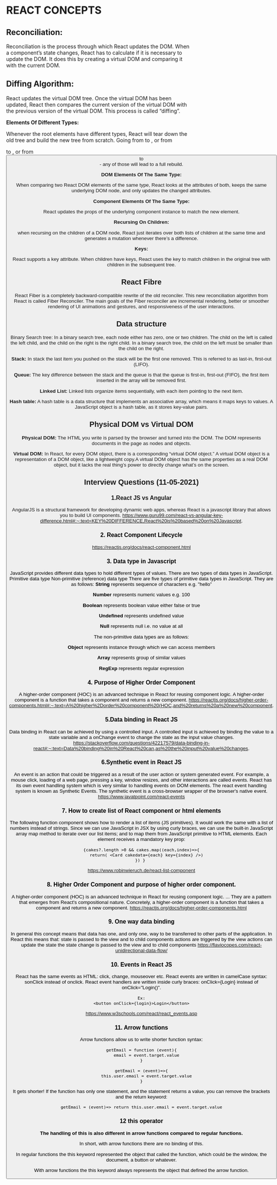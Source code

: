 # REACT CONCEPTS

## Reconciliation: 
Reconciliation is the process through which React updates the DOM. When a component’s state changes, React has to calculate if it is necessary to update the DOM. It does this by creating a virtual DOM and comparing it with the current DOM. 


## Diffing Algorithm:
React updates the virtual DOM tree. Once the virtual DOM has been updated, React then compares the current version of the virtual DOM with the previous version of the virtual DOM. This process is called “diffing”.


**Elements Of Different Types:**

Whenever the root elements have different types, React will tear down the old tree and build the new tree from scratch. Going from <a> to <img>, or from <Article> to <Comment>, or from <Button> to <div> - any of those will lead to a full rebuild.


**DOM Elements Of The Same Type:**

When comparing two React DOM elements of the same type, React looks at the attributes of both, keeps the same underlying DOM node, and only updates the changed attributes.

**Component Elements Of The Same Type:** 

React updates the props of the underlying component instance to match the new element.


**Recursing On Children:**

when recursing on the children of a DOM node, React just iterates over both lists of children at the same time and generates a mutation whenever there’s a difference.


**Keys:**

React supports a key attribute. When children have keys, React uses the key to match children in the original tree with children in the subsequent tree. 


## React Fibre
React Fiber is a completely backward-compatible rewrite of the old reconciler. This new reconciliation algorithm from React is called Fiber Reconciler. The main goals of the Fiber reconciler are incremental rendering, better or smoother rendering of UI animations and gestures, and responsiveness of the user interactions.

## Data structure
Binary Search tree:
In a binary search tree, each node either has zero, one or two children. The child on the left is called the left child, and the child on the right is the right child. In a binary search tree, the child on the left must be smaller than the child on the right.

**Stack:**
In stack the last item you pushed on the stack will be the first one removed. This is referred to as last-in, first-out (LIFO). 

**Queue:**
The key difference between the stack and the queue is that the queue is first-in, first-out (FIFO), the first item inserted in the array will be removed first.

**Linked List:**
Linked lists organize items sequentially, with each item pointing to the next item.

**Hash table:**
A hash table is a data structure that implements an associative array, which means it maps keys to values. A JavaScript object is a hash table, as it stores key-value pairs.

## Physical DOM vs Virtual DOM
    
**Physical DOM:**
The HTML you write is parsed by the browser and turned into the DOM. The DOM represents documents in the page as nodes and objects.

**Virtual DOM:**
In React, for every DOM object, there is a corresponding “virtual DOM object.” A virtual DOM object is a representation of a DOM object, like a lightweight copy.A virtual DOM object has the same properties as a real DOM object, but it lacks the real thing’s power to directly change what’s on the screen.


## Interview Questions (11-05-2021)
### 1.React JS vs Angular

AngularJS is a structural framework for developing dynamic web apps, whereas React is a javascript library that allows you to build UI components.
https://www.guru99.com/react-vs-angular-key-difference.html#:~:text=KEY%20DIFFERENCE,React%20is%20based%20on%20Javascript.

### 2. React Component Lifecycle
https://reactjs.org/docs/react-component.html

### 3. Data type in Javascript
JavaScript provides different data types to hold different types of values. There are two types of data types in JavaScript.
Primitive data type
Non-primitive (reference) data type
There are five types of primitive data types in JavaScript. They are as follows:
**String**
    represents sequence of characters e.g. "hello”

**Number**
    represents numeric values e.g. 100

**Boolean**
    represents boolean value either false or true

**Undefined**
    represents undefined value

**Null**
    represents null i.e. no value at all


The non-primitive data types are as follows:

**Object**
    represents instance through which we can access members

**Array**
    represents group of similar values

**RegExp**
    represents regular expression


### 4. Purpose of Higher Order Component
A higher-order component (HOC) is an advanced technique in React for reusing component logic. A higher-order component is a function that takes a component and returns a new component.
https://reactjs.org/docs/higher-order-components.html#:~:text=A%20higher%2Dorder%20component%20(HOC,and%20returns%20a%20new%20component.

### 5.Data binding in React JS

Data binding in React can be achieved by using a controlled input. A controlled input is achieved by binding the value to a state variable and a onChange event to change the state as the input value changes.
https://stackoverflow.com/questions/42217579/data-binding-in-react#:~:text=Data%20binding%20in%20React%20can,as%20the%20input%20value%20changes.

### 6.Synthetic event in React JS
An event is an action that could be triggered as a result of the user action or system generated event. For example, a mouse click, loading of a web page, pressing a key, window resizes, and other interactions are called events.
React has its own event handling system which is very similar to handling events on DOM elements. The react event handling system is known as Synthetic Events. The synthetic event is a cross-browser wrapper of the browser's native event.
https://www.javatpoint.com/react-events

### 7. How to create list of React component or html elements

The following function component shows how to render a list of items (JS primitives). It would work the same with a list of numbers instead of strings. Since we can use JavaScript in JSX by using curly braces, we can use the built-in JavaScript array map method to iterate over our list items; and to map them from JavaScript primitive to HTML elements. Each element receives a mandatory key prop:

    {cakes?.length >0 && cakes.map((each,index)=>{
        return( <Card cakedata={each} key={index} />)
    }) } 
https://www.robinwieruch.de/react-list-component 

### 8. Higher Order Component and purpose of higher order component.

A higher-order component (HOC) is an advanced technique in React for reusing component logic. ... They are a pattern that emerges from React's compositional nature. Concretely, a higher-order component is a function that takes a component and returns a new component.
https://reactjs.org/docs/higher-order-components.html

### 9. One way data binding

In general this concept means that data has one, and only one, way to be transferred to other parts of the application.
In React this means that:
state is passed to the view and to child components
actions are triggered by the view
actions can update the state
the state change is passed to the view and to child components
https://flaviocopes.com/react-unidirectional-data-flow/



### 10. Events in React JS
React has the same events as HTML: click, change, mouseover etc.
    React events are written in camelCase syntax:
    sonClick instead of onclick.
    React event handlers are written inside curly braces:
    onClick={Login}  instead of onClick="Login()".

    Ex:
    <button onClick={login}>Login</button>

https://www.w3schools.com/react/react_events.asp

### 11. Arrow functions
Arrow functions allow us to write shorter function syntax:

    getEmail = function (event){
        email = event.target.value
    }

    getEmail = (event)=>{
        this.user.email = event.target.value
    }

It gets shorter! If the function has only one statement, and the statement returns a value, you can remove the brackets and the return keyword:

    getEmail = (event)=> return this.user.email = event.target.value


### 12 this operator
**The handling of this is also different in arrow functions compared to regular functions.**

In short, with arrow functions there are no binding of this.

In regular functions the this keyword represented the object that called the function, which could be the window, the document, a button or whatever.

With arrow functions the this keyword always represents the object that defined the arrow function.

 
 
 
 




 


























